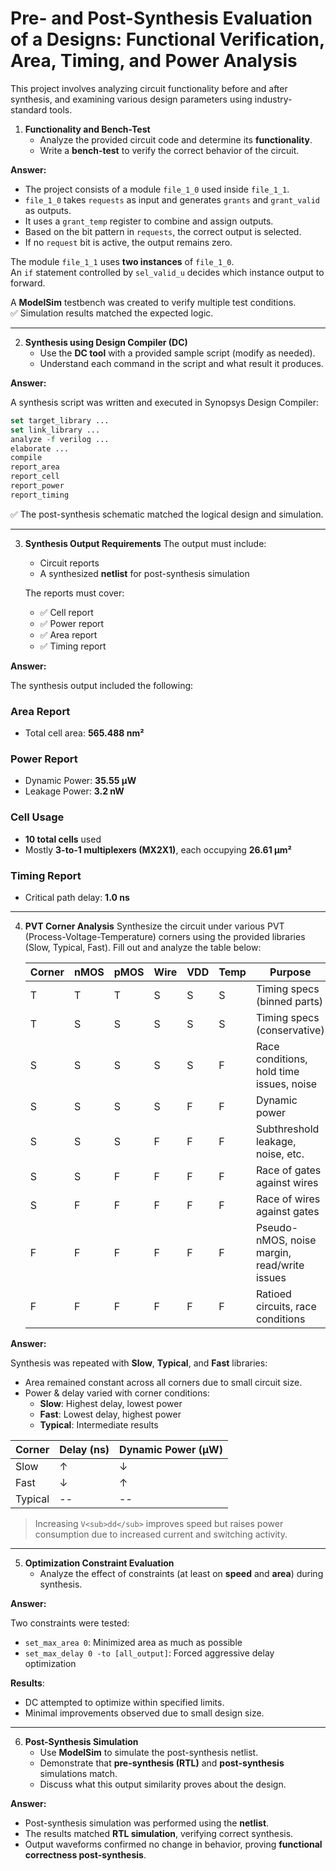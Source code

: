 # Pre- and Post-Synthesis Evaluation of a Designs: Functional Verification, Area, Timing, and Power Analysis

This project involves analyzing circuit functionality before and after synthesis, and examining various design parameters using industry-standard tools.

1. **Functionality and Bench-Test**
   - Analyze the provided circuit code and determine its **functionality**.
   - Write a **bench-test** to verify the correct behavior of the circuit.
     
**Answer:**

- The project consists of a module `file_1_0` used inside `file_1_1`.
- `file_1_0` takes `requests` as input and generates `grants` and `grant_valid` as outputs.
- It uses a `grant_temp` register to combine and assign outputs.
- Based on the bit pattern in `requests`, the correct output is selected.
- If no `request` bit is active, the output remains zero.

The module `file_1_1` uses **two instances** of `file_1_0`.  
An `if` statement controlled by `sel_valid_u` decides which instance output to forward.

A **ModelSim** testbench was created to verify multiple test conditions.  
✅ Simulation results matched the expected logic.

---
2. **Synthesis using Design Compiler (DC)**
   - Use the **DC tool** with a provided sample script (modify as needed).
   - Understand each command in the script and what result it produces.

**Answer:**

A synthesis script was written and executed in Synopsys Design Compiler:

```tcl
set target_library ...
set link_library ...
analyze -f verilog ...
elaborate ...
compile
report_area
report_cell
report_power
report_timing
```

✅ The post-synthesis schematic matched the logical design and simulation.

---
3. **Synthesis Output Requirements**
   The output must include:
   - Circuit reports
   - A synthesized **netlist** for post-synthesis simulation

   The reports must cover:
   - ✅ Cell report  
   - ✅ Power report  
   - ✅ Area report  
   - ✅ Timing report

**Answer:**

The synthesis output included the following:

### Area Report
- Total cell area: **565.488 nm²**

### Power Report
- Dynamic Power: **35.55 µW**
- Leakage Power: **3.2 nW**

### Cell Usage
- **10 total cells** used
- Mostly **3-to-1 multiplexers (MX2X1)**, each occupying **26.61 µm²**

### Timing Report
- Critical path delay: **1.0 ns**

---
4. **PVT Corner Analysis**
   Synthesize the circuit under various PVT (Process-Voltage-Temperature) corners using the provided libraries (Slow, Typical, Fast). Fill out and analyze the table below:

   | Corner | nMOS | pMOS | Wire | VDD | Temp | Purpose                                              |
   |--------|------|------|------|-----|------|------------------------------------------------------|
   | T      | T    | T    | S    | S   | S    | Timing specs (binned parts)                          |
   | T      | S    | S    | S    | S   | S    | Timing specs (conservative)                         |
   | S      | S    | S    | S    | S   | F    | Race conditions, hold time issues, noise             |
   | S      | S    | S    | S    | F   | F    | Dynamic power                                        |
   | S      | S    | S    | F    | F   | F    | Subthreshold leakage, noise, etc.                    |
   | S      | S    | F    | F    | F   | F    | Race of gates against wires                          |
   | S      | F    | F    | F    | F   | F    | Race of wires against gates                          |
   | F      | F    | F    | F    | F   | F    | Pseudo-nMOS, noise margin, read/write issues         |
   | F      | F    | F    | F    | F   | F    | Ratioed circuits, race conditions                    |

**Answer:**

Synthesis was repeated with **Slow**, **Typical**, and **Fast** libraries:

- Area remained constant across all corners due to small circuit size.
- Power & delay varied with corner conditions:
  - **Slow**: Highest delay, lowest power
  - **Fast**: Lowest delay, highest power
  - **Typical**: Intermediate results

| Corner  | Delay (ns) | Dynamic Power (µW) |
|---------|------------|--------------------|
| Slow    | ↑          | ↓                  |
| Fast    | ↓          | ↑                  |
| Typical | --         | --                 |

> Increasing `V<sub>dd</sub>` improves speed but raises power consumption due to increased current and switching activity.

---
5. **Optimization Constraint Evaluation**
   - Analyze the effect of constraints (at least on **speed** and **area**) during synthesis.

**Answer:**

Two constraints were tested:

- `set_max_area 0`: Minimized area as much as possible
- `set_max_delay 0 -to [all_output]`: Forced aggressive delay optimization

**Results**:
- DC attempted to optimize within specified limits.
- Minimal improvements observed due to small design size.

---
6. **Post-Synthesis Simulation**
   - Use **ModelSim** to simulate the post-synthesis netlist.
   - Demonstrate that **pre-synthesis (RTL)** and **post-synthesis** simulations match.
   - Discuss what this output similarity proves about the design.

**Answer:**

- Post-synthesis simulation was performed using the **netlist**.
- The results matched **RTL simulation**, verifying correct synthesis.
- Output waveforms confirmed no change in behavior, proving **functional correctness post-synthesis**.
